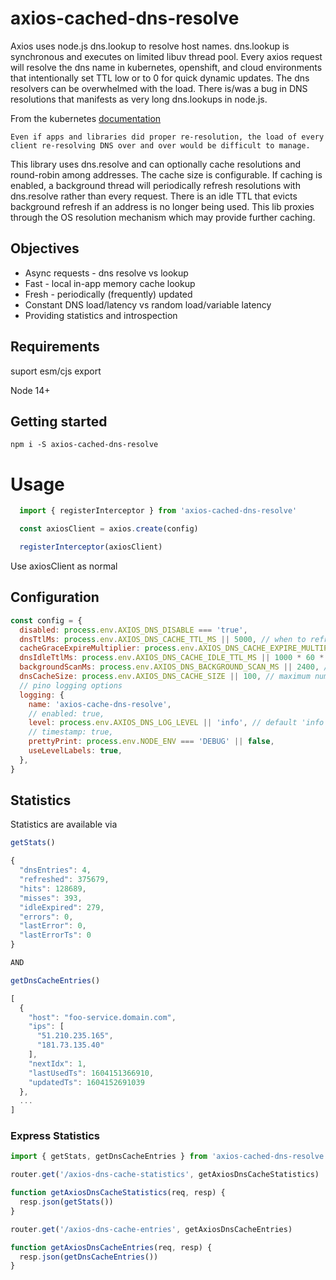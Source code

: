 # axios-cached-dns-resolve

Axios uses node.js dns.lookup to resolve host names.
dns.lookup is synchronous and executes on limited libuv thread pool.
Every axios request will resolve the dns name in kubernetes, openshift, and cloud environments that intentionally set TTL low or to 0 for quick dynamic updates.
The dns resolvers can be overwhelmed with the load.
There is/was a bug in DNS resolutions that manifests as very long dns.lookups in node.js.

From the kubernetes [documentation](https://kubernetes.io/docs/concepts/services-networking/service/#why-not-use-round-robin-dns)

```
Even if apps and libraries did proper re-resolution, the load of every client re-resolving DNS over and over would be difficult to manage.
```

This library uses dns.resolve and can optionally cache resolutions and round-robin among addresses. The cache size is configurable.
If caching is enabled, a background thread will periodically refresh resolutions with dns.resolve rather than every request.
There is an idle TTL that evicts background refresh if an address is no longer being used.
This lib proxies through the OS resolution mechanism which may provide further caching.

## Objectives

  * Async requests - dns resolve vs lookup
  * Fast - local in-app memory cache lookup
  * Fresh - periodically (frequently) updated
  * Constant DNS load/latency vs random load/variable latency
  * Providing statistics and introspection

## Requirements
suport esm/cjs export

Node 14+

## Getting started

```console
npm i -S axios-cached-dns-resolve
```

# Usage

```javascript
  import { registerInterceptor } from 'axios-cached-dns-resolve'

  const axiosClient = axios.create(config)

  registerInterceptor(axiosClient)

```
Use axiosClient as normal


## Configuration

```javascript
const config = {
  disabled: process.env.AXIOS_DNS_DISABLE === 'true',
  dnsTtlMs: process.env.AXIOS_DNS_CACHE_TTL_MS || 5000, // when to refresh actively used dns entries (5 sec)
  cacheGraceExpireMultiplier: process.env.AXIOS_DNS_CACHE_EXPIRE_MULTIPLIER || 2, // maximum grace to use entry beyond TTL
  dnsIdleTtlMs: process.env.AXIOS_DNS_CACHE_IDLE_TTL_MS || 1000 * 60 * 60, // when to remove entry entirely if not being used (1 hour)
  backgroundScanMs: process.env.AXIOS_DNS_BACKGROUND_SCAN_MS || 2400, // how frequently to scan for expired TTL and refresh (2.4 sec)
  dnsCacheSize: process.env.AXIOS_DNS_CACHE_SIZE || 100, // maximum number of entries to keep in cache
  // pino logging options
  logging: {
    name: 'axios-cache-dns-resolve',
    // enabled: true,
    level: process.env.AXIOS_DNS_LOG_LEVEL || 'info', // default 'info' others trace, debug, info, warn, error, and fatal
    // timestamp: true,
    prettyPrint: process.env.NODE_ENV === 'DEBUG' || false,
    useLevelLabels: true,
  },
}
```

## Statistics

Statistics are available via 

```javascript
getStats()

{
  "dnsEntries": 4,
  "refreshed": 375679,
  "hits": 128689,
  "misses": 393,
  "idleExpired": 279,
  "errors": 0,
  "lastError": 0,
  "lastErrorTs": 0
}

AND

getDnsCacheEntries()

[
  {
    "host": "foo-service.domain.com",
    "ips": [
      "51.210.235.165",
      "181.73.135.40"
    ],
    "nextIdx": 1,
    "lastUsedTs": 1604151366910,
    "updatedTs": 1604152691039
  },
  ...
]
```

### Express Statistics

```javascript
import { getStats, getDnsCacheEntries } from 'axios-cached-dns-resolve'

router.get('/axios-dns-cache-statistics', getAxiosDnsCacheStatistics)

function getAxiosDnsCacheStatistics(req, resp) {
  resp.json(getStats())
}

router.get('/axios-dns-cache-entries', getAxiosDnsCacheEntries)

function getAxiosDnsCacheEntries(req, resp) {
  resp.json(getDnsCacheEntries())
}
```
